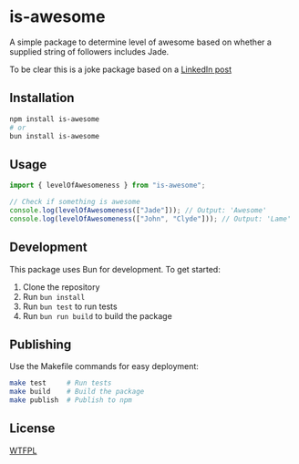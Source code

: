 # is-awesome

A simple package to determine level of awesome based on whether a supplied string of followers includes Jade.

To be clear this is a joke package based on a [LinkedIn post](https://www.linkedin.com/feed/update/urn:li:activity:7314346981928169472)

## Installation

```bash
npm install is-awesome
# or
bun install is-awesome
```

## Usage

```typescript
import { levelOfAwesomeness } from "is-awesome";

// Check if something is awesome
console.log(levelOfAwesomeness(["Jade"])); // Output: 'Awesome'
console.log(levelOfAwesomeness(["John", "Clyde"])); // Output: 'Lame'
```

## Development

This package uses Bun for development. To get started:

1. Clone the repository
2. Run `bun install`
3. Run `bun test` to run tests
4. Run `bun run build` to build the package

## Publishing

Use the Makefile commands for easy deployment:

```bash
make test     # Run tests
make build    # Build the package
make publish  # Publish to npm
```

## License

[WTFPL](https://www.wtfpl.net)
